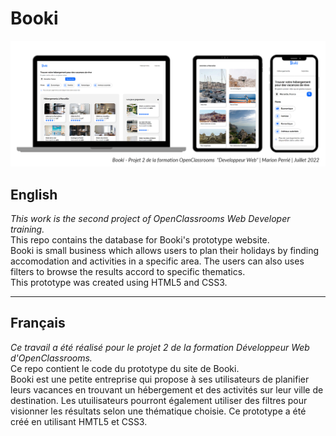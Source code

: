 # Booki

<img alt="Simulation du site Booki" src="https://github.com/Patariom/Booki/blob/main/220208_Booki_mockup.png?raw=true">

## English

_This work is the second project of OpenClassrooms Web Developer training._  
This repo contains the database for Booki's prototype website.  
Booki is small business which allows users to plan their holidays by finding accomodation and activities in a specific area. The users can also uses filters to browse the results accord to specific thematics.  
This prototype was created using HTML5 and CSS3.

  
  
---

## Français

_Ce travail a été réalisé pour le projet 2 de la formation Développeur Web d'OpenClassrooms._  
Ce repo contient le code du prototype du site de Booki.  
Booki est une petite entreprise qui propose à ses utilisateurs de planifier leurs vacances en trouvant un hébergement et des activités sur leur ville de destination. Les utuilisateurs pourront également utiliser des filtres pour visionner les résultats selon une thématique choisie.
Ce prototype a été créé en utilisant HMTL5 et CSS3.


